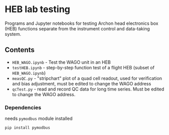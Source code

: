 # HEB lab testing

Programs and Jupyter notebooks for testing Archon head electronics box (HEB)
functions separate from the instrument control and data-taking system.

## Contents

 * `HEB_WAGO.ipynb` - Test the WAGO unit in an HEB
 * `testHEB.ipynb` - step-by-step function test of a flight HEB (subset of `HEB_WAGO.ipynb`)
 * `measQC.py` - "stripchart" plot of a quad cell readout, used for verification and bias adjustment, must be edited to change the WAGO address
 * `qcTest.py` - read and record QC data for long time series.  Must be edited to change the WAGO address.

### Dependencies

needs `pymodbus` module installed
```shell
pip install pymodbus
```
